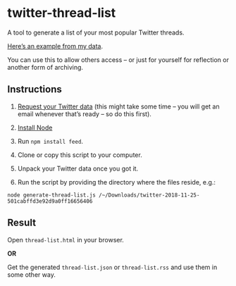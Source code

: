 # twitter-thread-list

A tool to generate a list of your most popular Twitter threads. 

[Here’s an example from my data](https://aresluna.org/twitter-threads).

You can use this to allow others access – or just for yourself for reflection or another form of archiving.

## Instructions

1. [Request your Twitter data](https://twitter.com/settings/your_twitter_data)  (this might take some time – you will get an email whenever that’s ready – so do this first).

2. [Install Node](https://nodejs.org/en/download/)

3. Run `npm install feed`.

4. Clone or copy this script to your computer.

5. Unpack your Twitter data once you got it.

6. Run the script by providing the directory where the files reside, e.g.: 

`node generate-thread-list.js /~/Downloads/twitter-2018-11-25-501cabffd3e92d9a0ff16656406`

## Result

Open `thread-list.html` in your browser.

**OR**

Get the generated `thread-list.json` or `thread-list.rss` and use them in some other way.
